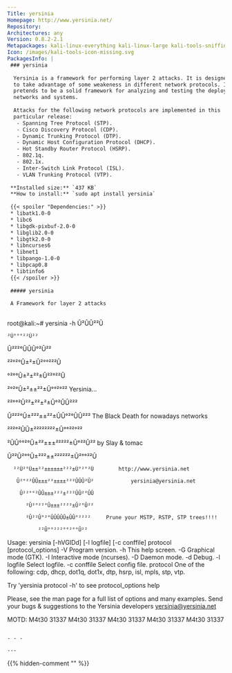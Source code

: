 ```yaml
---
Title: yersinia
Homepage: http://www.yersinia.net/
Repository: 
Architectures: any
Version: 0.8.2-2.1
Metapackages: kali-linux-everything kali-linux-large kali-tools-sniffing-spoofing kali-tools-vulnerability 
Icon: /images/kali-tools-icon-missing.svg
PackagesInfo: |
 ### yersinia
 
  Yersinia is a framework for performing layer 2 attacks. It is designed
  to take advantage of some weakeness in different network protocols. It
  pretends to be a solid framework for analyzing and testing the deployed
  networks and systems.
   
  Attacks for the following network protocols are implemented in this
  particular release:
   - Spanning Tree Protocol (STP).
   - Cisco Discovery Protocol (CDP).
   - Dynamic Trunking Protocol (DTP).
   - Dynamic Host Configuration Protocol (DHCP).
   - Hot Standby Router Protocol (HSRP).
   - 802.1q.
   - 802.1x.
   - Inter-Switch Link Protocol (ISL).
   - VLAN Trunking Protocol (VTP).
 
 **Installed size:** `437 KB`  
 **How to install:** `sudo apt install yersinia`  
 
 {{< spoiler "Dependencies:" >}}
 * libatk1.0-0 
 * libc6 
 * libgdk-pixbuf-2.0-0 
 * libglib2.0-0 
 * libgtk2.0-0 
 * libncurses6 
 * libnet1 
 * libpango-1.0-0 
 * libpcap0.8 
 * libtinfo6 
 {{< /spoiler >}}
 
 ##### yersinia
 
 A Framework for layer 2 attacks
 
 ```
 root@kali:~# yersinia -h
     Û²ÛÛ²²Û                                                                    
  
    ²Û°°°²²Û²²                                                                  
  
  Û²²²°ÛÛÛ°²Û²²                                                                 
  
 ²²°²°Û±²±Û²°°²²²Û                                                              
  
 °²°°Û±²±²²±Û²²°²²Û                                                             
  
 ²°²°Û±²±±²²±Û°°²°²²               Yersinia...                                  
  
 ²²°°²Û²²±²²±²±Û°²ÛÛ²²²                                                         
  
 Û²²²°Û±²²²±±²²±ÛÛ°²°ÛÛ²²²         The Black Death for nowadays networks        
  
  ²²²°²ÛÛ±²²²²²²²²±Û°°²²°²²                                                     
  
  ²ÛÛ°°²°Û±²²±±±²²²²²±Û°²²Û²²             by Slay & tomac                       
  
   Û²²Û²°°Û±²²²±±²²²²²²±Û²°°²²Û                                                 
  
      ²²Û²°Û±±²²±±±±±±²²²±Û°²°²Û        http://www.yersinia.net                 
  
       Û²°²²ÛÛ±±±²²±±±±²²²ÛÛÛ²Û²            yersinia@yersinia.net               
  
        Û²²°°²ÛÛ±±±²²²±²²²ÛÛ²°ÛÛ                                                
  
          ²Û²°²²°Û±±±²²²²±Û²°Û²²                                                
  
          ²Û²²Û°²°ÛÛÛÛÛ±ÛÛ°²²²²     Prune your MSTP, RSTP, STP trees!!!!        
  
              ²²Û°°²²²°°²°°Û²²                                                  
  
 
 
 Usage: yersinia [-hVGIDd] [-l logfile] [-c conffile] protocol [protocol_options]
        -V   Program version.
        -h   This help screen.
        -G   Graphical mode (GTK).
        -I   Interactive mode (ncurses).
        -D   Daemon mode.
        -d   Debug.
        -l logfile   Select logfile.
        -c conffile  Select config file.
   protocol   One of the following: cdp, dhcp, dot1q, dot1x, dtp, hsrp, isl, mpls, stp, vtp.
 
 Try 'yersinia protocol -h' to see protocol_options help
 
 Please, see the man page for a full list of options and many examples.
 Send your bugs & suggestions to the Yersinia developers <yersinia@yersinia.net>
 
 
 
 MOTD: M4t30 31337 M4t30 31337 M4t30 31337 M4t30 31337 M4t30 31337
 ```
 
 - - -
 
---
```

{{% hidden-comment "<!--Do not edit anything above this line-->" %}}
